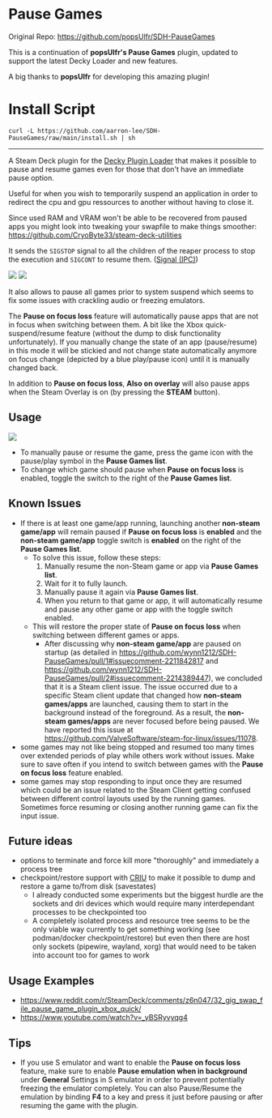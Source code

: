 # Pause Games

Original Repo: https://github.com/popsUlfr/SDH-PauseGames

This is a continuation of **popsUlfr's Pause Games** plugin, updated to support the latest Decky Loader and new features.

A big thanks to **popsUlfr** for developing this amazing plugin!

# Install Script

```
curl -L https://github.com/aarron-lee/SDH-PauseGames/raw/main/install.sh | sh
```

***

A Steam Deck plugin for the [Decky Plugin Loader](https://github.com/SteamDeckHomebrew/decky-loader) that makes it possible to pause and resume games even for those that don't have an immediate pause option.

Useful for when you wish to temporarily suspend an application in order to redirect the cpu and gpu ressources to another without having to close it.

Since used RAM and VRAM won't be able to be recovered from paused apps you might look into tweaking your swapfile to make things smoother: https://github.com/CryoByte33/steam-deck-utilities

It sends the `SIGSTOP` signal to all the children of the reaper process to stop the execution and `SIGCONT` to resume them. ([Signal (IPC)](https://en.wikipedia.org/wiki/Signal_(IPC)))

![](assets/20240708214008_1.jpg)
![](assets/20240709000911_1.jpg)

It also allows to pause all games prior to system suspend which seems to fix some issues with crackling audio or freezing emulators.

The **Pause on focus loss** feature will automatically pause apps that are not in focus when switching between them. A bit like the Xbox quick-suspend/resume feature (without the dump to disk functionality unfortunately). If you manually change the state of an app (pause/resume) in this mode it will be stickied and not change state automatically anymore on focus change (depicted by a blue play/pause icon) until
it is manually changed back.

In addition to **Pause on focus loss**, **Also on overlay** will also pause apps when the Steam Overlay is on (by pressing the **STEAM** button).

## Usage

![](assets/pausegames_usage.jpg)

- To manually pause or resume the game, press the game icon with the pause/play symbol in the **Pause Games list**.
- To change which game should pause when **Pause on focus loss** is enabled, toggle the switch to the right of the **Pause Games list**.

## Known Issues

- If there is at least one game/app running, launching another **non-steam game/app** will remain paused if **Pause on focus loss** is **enabled** and the **non-steam game/app** toggle switch is **enabled** on the right of the **Pause Games list**.
  - To solve this issue, follow these steps:
    1. Manually resume the non-Steam game or app via **Pause Games list**.
    2. Wait for it to fully launch.
    3. Manually pause it again via **Pause Games list**.
    4. When you return to that game or app, it will automatically resume and pause any other game or app with the toggle switch enabled.
  - This will restore the proper state of **Pause on focus loss** when switching between different games or apps.
    - After discussing why **non-steam game/app** are paused on startup (as detailed in https://github.com/wynn1212/SDH-PauseGames/pull/1#issuecomment-2211842817 and https://github.com/wynn1212/SDH-PauseGames/pull/2#issuecomment-2214389447), we concluded that it is a Steam client issue. The issue occurred due to a specific Steam client update that changed how **non-steam games/apps** are launched, causing them to start in the background instead of the foreground. As a result, the **non-steam games/apps** are never focused before being paused. We have reported this issue at https://github.com/ValveSoftware/steam-for-linux/issues/11078.
- some games may not like being stopped and resumed too many times over extended periods of play while others work without issues. Make sure to save often if you intend to switch between games with the **Pause on focus loss** feature enabled.
- some games may stop responding to input once they are resumed which could be an issue related to the Steam Client getting confused between different control layouts used by the running games. Sometimes force resuming or closing another running game can fix the input issue.

## Future ideas

- options to terminate and force kill more "thoroughly" and immediately a process tree
- checkpoint/restore support with [CRIU](https://github.com/checkpoint-restore/criu) to make it possible to dump and restore a game to/from disk (savestates)
  + I already conducted some experiments but the biggest hurdle are the sockets and dri devices which would require many interdependant processes to be checkpointed too
  + A completely isolated process and resource tree seems to be the only viable way currently to get something working (see podman/docker checkpoint/restore) but even then there are host only sockets (pipewire, wayland, xorg) that would need to be taken into account too for games to work

## Usage Examples

- https://www.reddit.com/r/SteamDeck/comments/z6n047/32_gig_swap_file_pause_game_plugin_xbox_quick/
- https://www.youtube.com/watch?v=_yBSRyvyqg4

## Tips

- If you use S emulator and want to enable the **Pause on focus loss** feature, make sure to enable **Pause emulation when in background** under **General** Settings in S emulator in order to prevent potentially freezing the emulator completely. You can also Pause/Resume the emulation by binding **F4** to a key and press it just before pausing or after resuming the game with the plugin.
